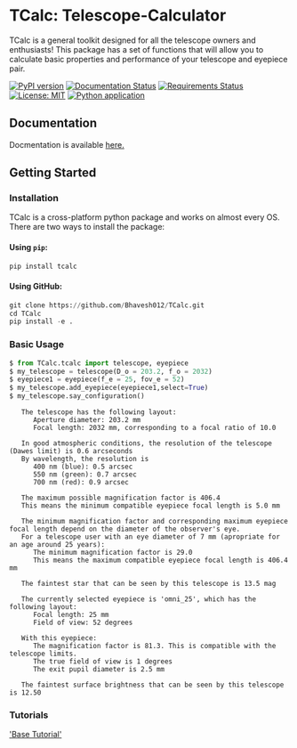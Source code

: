 # TCalc: Telescope-Calculator

TCalc is a general toolkit designed for all the telescope owners and enthusiasts! This package has a set of functions that will allow you to calculate basic properties and performance of your telescope and eyepiece pair.

[![PyPI version](https://badge.fury.io/py/TCalc.svg)](https://badge.fury.io/py/TCalc)
[![Documentation Status](https://readthedocs.org/projects/tcalc/badge/?version=latest)](https://tcalc.readthedocs.io/en/latest/?badge=latest)
[![Requirements Status](https://requires.io/github/Bhavesh012/TCalc/requirements.svg?branch=main)](https://requires.io/github/Bhavesh012/TCalc/requirements/?branch=main)
[![License: MIT](https://img.shields.io/badge/License-MIT-brightgreen.svg)](https://opensource.org/licenses/MIT)
[![Python application](https://github.com/Bhavesh012/TCalc/actions/workflows/python-app.yml/badge.svg)](https://github.com/Bhavesh012/TCalc/actions/workflows/python-app.yml)

<!-- add badges from pypistats, travis.ci, coveralls.io -->

## Documentation

Docmentation is available [here.](https://tcalc.readthedocs.io/en/latest/?badge=latest) <!-- (http://radvel.readthedocs.io/) -->

## Getting Started

### Installation

TCalc is a cross-platform python package and works on almost every OS. There are two ways to install the package:

#### Using `pip`:
```python
pip install tcalc
```

#### Using GitHub:
```python
git clone https://github.com/Bhavesh012/TCalc.git
cd TCalc
pip install -e .
```

### Basic Usage
```python
$ from TCalc.tcalc import telescope, eyepiece
$ my_telescope = telescope(D_o = 203.2, f_o = 2032)
$ eyepiece1 = eyepiece(f_e = 25, fov_e = 52)
$ my_telescope.add_eyepiece(eyepiece1,select=True)
$ my_telescope.say_configuration()
```
```
   The telescope has the following layout:
      Aperture diameter: 203.2 mm
      Focal length: 2032 mm, corresponding to a focal ratio of 10.0

   In good atmospheric conditions, the resolution of the telescope (Dawes limit) is 0.6 arcseconds
   By wavelength, the resolution is
      400 nm (blue): 0.5 arcsec
      550 nm (green): 0.7 arcsec
      700 nm (red): 0.9 arcsec

   The maximum possible magnification factor is 406.4
   This means the minimum compatible eyepiece focal length is 5.0 mm

   The minimum magnification factor and corresponding maximum eyepiece focal length depend on the diameter of the observer's eye.
   For a telescope user with an eye diameter of 7 mm (apropriate for an age around 25 years):
      The minimum magnification factor is 29.0
      This means the maximum compatible eyepiece focal length is 406.4 mm

   The faintest star that can be seen by this telescope is 13.5 mag

   The currently selected eyepiece is 'omni_25', which has the following layout:
      Focal length: 25 mm
      Field of view: 52 degrees

   With this eyepiece:
      The magnification factor is 81.3. This is compatible with the telescope limits.
      The true field of view is 1 degrees
      The exit pupil diameter is 2.5 mm

   The faintest surface brightness that can be seen by this telescope is 12.50
```

### Tutorials
['Base Tutorial'](\docs\tutorials\TCalc_tutorial.ipynb)